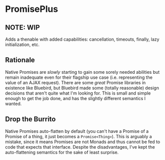 # PromisePlus

## NOTE: WIP

Adds a thenable with added capabilities: cancellation, timeouts, finally, lazy initialization, etc.

## Rationale

Native Promises are *slowly* starting to gain some sorely needed abilities but remain inadequate even for their flagship use case (i.e. representing the value of an AJAX request). There are some *great* Promise libraries in existence like Bluebird, but Bluebird made some (totally reasonable) design decisions that aren't quite what I'm looking for. This is small and simple enough to get the job done, and has the slightly different semantics I wanted.

## Drop the Burrito

Native Promises auto-flatten by default (you can't have a Promise of a Promise of a thing, it just becomes a `Promise<Thing>`). This is arguably a mistake, since it means Promises are not Monads and thus cannot be fed to code that expects that interface. Despite the disadvantages, I've kept the auto-flattening semantics for the sake of least surprise.